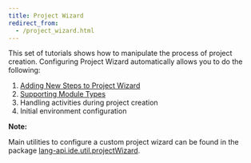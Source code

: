 ```yaml
---
title: Project Wizard
redirect_from:
  - /project_wizard.html
---
```

<!-- Copyright 2000-2020 JetBrains s.r.o. and other contributors. Use of this source code is governed by the Apache 2.0 license that can be found in the LICENSE file. -->

This set of tutorials shows how to manipulate the process of project creation.
Configuring Project Wizard automatically allows you to do the following:


1. [Adding New Steps to Project Wizard](project_wizard/adding_new_steps.md)
2. [Supporting Module Types](project_wizard/module_types.md)
3. Handling activities during project creation
4. Initial environment configuration

**Note:** 

Main utilities to configure a custom project wizard can be found in the package
[lang-api.ide.util.projectWizard](upsource:///platform/lang-api/src/com/intellij/ide/util/projectWizard).
